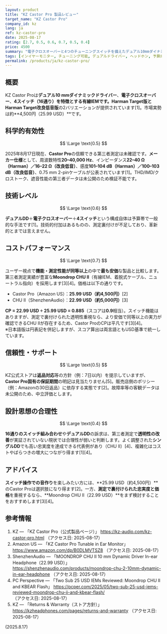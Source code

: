 ```yaml
---
layout: product
title: "KZ Castor Pro 製品レビュー"
target_name: "KZ Castor Pro"
company_id: kz
lang: ja
ref: kz-castor-pro
date: 2025-08-17
rating: [2.7, 0.5, 0.6, 0.7, 0.5, 0.4]
price: 4500
summary: "電子クロスオーバーと4つのチューニングスイッチを備えたデュアル10mmダイナミックIEM。Harman Target／低音改良版の2種。"
tags: [インイヤーモニター, チューニング可能, デュアルドライバー, ヘッドホン, 予算向け]
permalink: /products/ja/kz-castor-pro/
---
```

## 概要

KZ Castor Proは**デュアル10 mmダイナミックドライバー**、**電子クロスオーバー**、**4スイッチ（16通り）**を特徴とする有線IEMです。**Harman Target版**と**Harman Target改良低音版**の2バリエーションが提供されています[1]。市場実勢は約**4,500円（25.99 USD）**です。

## 科学的有効性

$$ \Large \text{0.5} $$

2025年8月17日現在、**Castor Pro**の信頼できる第三者測定は未確認です。**メーカー仕様**として、周波数特性**20–40,000 Hz**、インピーダンス**22–40 Ω（Harman）／16–22 Ω（改良低音）**、感度**101–104 dB（Harman）／100–103 dB（改良低音）**、0.75 mm 2-pinケーブルが公表されています[1]。THD/IMD/クロストーク、遮音性能の第三者データは未公開のため検証不能です。

## 技術レベル

$$ \Large \text{0.6} $$

**デュアルDD**＋**電子クロスオーバー**＋**4スイッチ**という構成自体は予算帯で一般的な手法です[1]。技術的付加はあるものの、測定裏付けが不足しており、革新的とまでは言えません。

## コストパフォーマンス

$$ \Large \text{0.7} $$

ユーザー視点で**機能・測定性能が同等以上**の中で**最も安価**な製品と比較します。第三者測定実績が豊富な**Moondrop CHU II**（有線IEM、着脱式ケーブル、ニュートラル指向）を採用します[3][4]。価格は以下の通りです。

- Castor Pro（Amazon US）：**25.99 USD（約4,500円）**[2]  
- CHU II（ShenzhenAudio）：**22.99 USD（約5,000円）**[3]

**CP = 22.99 USD ÷ 25.99 USD = 0.885**（スコアは**0.9**相当）。スイッチ機能はありますが、測定で裏付けられた透明性重視なら、より安価で同等以上の実力が確認できるCHU IIが存在するため、Castor ProのCPは平凡です[3][4]。  
※日本語版は円表記を併記しますが、スコア算出は両言語ともUSD基準で統一しています。

## 信頼性・サポート

$$ \Large \text{0.5} $$

KZ公式ストアは**返品対応**等の方針（例：7日以内）を提示していますが、**Castor Pro固有の保証期間**の明記は見当たりません[5]。販売店側のポリシー（例：Amazonの30日返品）に依存する実態です[2]。故障率等の客観データは未公開のため、中立評価とします。

## 設計思想の合理性

$$ \Large \text{0.4} $$

**16通りのスイッチ組み合わせ**や**デュアルDD**の訴求は、第三者測定で**透明性の改善**が実証されていない現状では合理性が弱いと判断します。よく調整された**シングルDD**でも高い忠実度を達成できる代表例があり（CHU II）[4]、複雑化はコストやばらつきの増大につながり得ます[1][4]。

## アドバイス

**スイッチ操作での音作り**を楽しみたい方には、**25.99 USD（約4,500円）**のCastor Proは選択肢になり得ます[2]。一方、**測定で裏付けられた忠実度と価格**を重視するなら、**Moondrop CHU II（22.99 USD）**をまず検討することをおすすめします[3][4]。

## 参考情報

1. KZ — 「KZ Castor Pro（公式製品ページ）」 https://kz-audio.com/kz-castor-pro.html （アクセス日: 2025-08-17）  
2. Amazon US — 「KZ Castor Pro Tunable in Ear Monitor」 https://www.amazon.com/dp/B0DLMVTSZ8 （アクセス日: 2025-08-17）  
3. ShenzhenAudio — 「MOONDROP CHU II 10 mm Dynamic Driver In-ear Headphone（22.99 USD）」 https://shenzhenaudio.com/products/moondrop-chu-2-10mm-dynamic-in-ear-headphone （アクセス日: 2025-08-17）  
4. PC Perspective — 「Two Sub 25 USD IEMs Reviewed: Moondrop CHU II and KBEAR Flash」 https://pcper.com/2025/05/two-sub-25-usd-iems-reviewed-moondrop-chu-ii-and-kbear-flash/ （アクセス日: 2025-08-17）  
5. KZ — 「Returns & Warranty（ストア方針）」 https://kzheadphones.com/pages/returns-and-warranty （アクセス日: 2025-08-17）

(2025.8.17)

